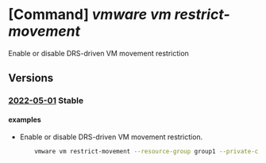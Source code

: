 # [Command] _vmware vm restrict-movement_

Enable or disable DRS-driven VM movement restriction

## Versions

### [2022-05-01](/Resources/mgmt-plane/L3N1YnNjcmlwdGlvbnMve30vcmVzb3VyY2Vncm91cHMve30vcHJvdmlkZXJzL21pY3Jvc29mdC5hdnMvcHJpdmF0ZWNsb3Vkcy97fS9jbHVzdGVycy97fS92aXJ0dWFsbWFjaGluZXMve30vcmVzdHJpY3Rtb3ZlbWVudA==/2022-05-01.xml) **Stable**

<!-- mgmt-plane /subscriptions/{}/resourcegroups/{}/providers/microsoft.avs/privateclouds/{}/clusters/{}/virtualmachines/{}/restrictmovement 2022-05-01 -->

#### examples

- Enable or disable DRS-driven VM movement restriction.
    ```bash
        vmware vm restrict-movement --resource-group group1 --private-cloud cloud1 --cluster-name cluster1 --virtual-machine vm-209 --restrict-movement Enabled
    ```
